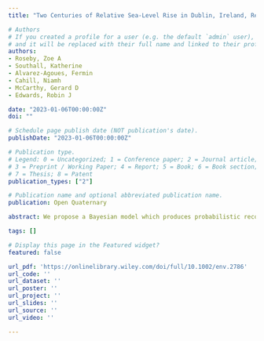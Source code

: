 ```yaml
---
title: "Two Centuries of Relative Sea-Level Rise in Dublin, Ireland, Reconstructed by Geological Tide Gauge"

# Authors
# If you created a profile for a user (e.g. the default `admin` user), write the username (folder name) here 
# and it will be replaced with their full name and linked to their profile.
authors:
- Roseby, Zoe A
- Southall, Katherine
- Alvarez-Agoues, Fermin
- Cahill, Niamh
- McCarthy, Gerard D
- Edwards, Robin J

date: "2023-01-06T00:00:00Z"
doi: ""

# Schedule page publish date (NOT publication's date).
publishDate: "2023-01-06T00:00:00Z"

# Publication type.
# Legend: 0 = Uncategorized; 1 = Conference paper; 2 = Journal article;
# 3 = Preprint / Working Paper; 4 = Report; 5 = Book; 6 = Book section;
# 7 = Thesis; 8 = Patent
publication_types: ["2"]

# Publication name and optional abbreviated publication name.
publication: Open Quaternary

abstract: We propose a Bayesian model which produces probabilistic reconstructions of hydroclimatic variability in Queensland Australia. The model provides a standardized approach to hydroclimate reconstruction using multiple palaeoclimate proxy records derived from natural archives such as speleothems, ice cores and tree rings. The method combines time‐series modeling with inverse prediction to quantify the relationships between a given hydroclimate index and relevant proxies over an instrumental period and subsequently reconstruct the hydroclimate back through time. 

tags: []

# Display this page in the Featured widget?
featured: false

url_pdf: 'https://onlinelibrary.wiley.com/doi/full/10.1002/env.2786'
url_code: ''
url_dataset: ''
url_poster: ''
url_project: ''
url_slides: ''
url_source: ''
url_video: ''

---
```

